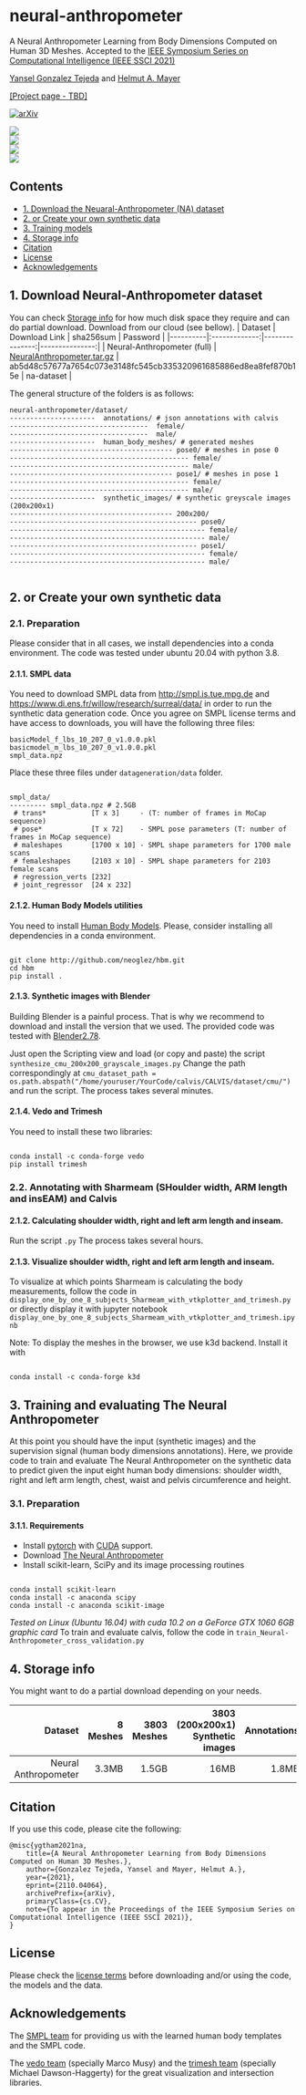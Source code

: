 # neural-anthropometer
A Neural Anthropometer Learning from Body Dimensions Computed on Human 3D Meshes.
Accepted to the [IEEE Symposium Series on Computational Intelligence (IEEE SSCI 2021)](https://attend.ieee.org/ssci-2021/)

[Yansel Gonzalez Tejeda](https://github.com/neoglez) and [Helmut A. Mayer](https://www.cosy.sbg.ac.at/~helmut/helmut.html)

[[Project page - TBD]](http://example.com)

[![arXiv](https://img.shields.io/badge/arXiv-2110.04064-green)](https://arxiv.org/abs/2110.04064)

<p style="display: flex; flex-direction: column;">
<img src="/img/InferenceResults.jpg">
<img src="/img/NeuralAnthropometerApproachOverview.jpg">
<img src="/img/ShoulderWidthMaleSubject.jpg">
<img src="/img/FemaleSubjectArmLength.jpg">
</p>

## Contents
* [1. Download the Neuaral-Anthropometer (NA) dataset](https://github.com/neoglez/neural-anthropometer#1-download-neural-anthropometer-dataset)
* [2. or Create your own synthetic data](https://github.com/neoglez/neural-anthropometer#2-or-create-your-own-synthetic-data)
* [3. Training models](https://github.com/neoglez/neural-anthropometer#3-training-models)
* [4. Storage info](https://github.com/neoglez/#4-storage-info)
* [Citation](https://github.com/neoglez/neural-anthropometer#citation)
* [License](https://github.com/neoglez/neural-anthropometer#license)
* [Acknowledgements](https://github.com/neoglez/neural-anthropometer#acknowledgements)

## 1. Download Neural-Anthropometer dataset


You can check [Storage info](https://github.com/neoglez/neural-anthropometer#4-storage-info) for how much disk space they require and can do partial download.
Download from our cloud (see bellow).
| Dataset  |  Download Link     | sha256sum      |  Password |
|----------|:-------------:|---------------:|---------------:|
| Neural-Anthropometer (full) |  [NeuralAnthropometer.tar.gz](https://cloudlogin03.world4you.com/index.php/s/5uD3bt1n207k8ko) | ab5d48c57677a7654c073e3148fc545cb335320961685886ed8ea8fef870b15e   | na-dataset |

The general structure of the folders is as follows:

``` shell
neural-anthropometer/dataset/
---------------------  annotations/ # json annotations with calvis
----------------------------------  female/
----------------------------------  male/
---------------------  human_body_meshes/ # generated meshes
---------------------------------------- pose0/ # meshes in pose 0
-------------------------------------------- female/
-------------------------------------------- male/
---------------------------------------- pose1/ # meshes in pose 1
-------------------------------------------- female/
-------------------------------------------- male/
---------------------  synthetic_images/ # synthetic greyscale images (200x200x1)
---------------------------------------- 200x200/
---------------------------------------------- pose0/
------------------------------------------------ female/
------------------------------------------------ male/
---------------------------------------------- pose1/
------------------------------------------------ female/
------------------------------------------------ male/


```

## 2. or Create your own synthetic data
### 2.1. Preparation

Please consider that in all cases, we install dependencies into a conda environment. The code was tested under ubuntu 20.04 with python 3.8.

#### 2.1.1. SMPL data

You need to download SMPL data from http://smpl.is.tue.mpg.de and https://www.di.ens.fr/willow/research/surreal/data/ in order to run the synthetic data generation code. Once you agree on SMPL license terms and have access to downloads, you will have the following three files:

```
basicModel_f_lbs_10_207_0_v1.0.0.pkl
basicmodel_m_lbs_10_207_0_v1.0.0.pkl
smpl_data.npz
```

Place these three files under `datageneration/data` folder.


``` shell

smpl_data/
--------- smpl_data.npz # 2.5GB
 # trans*           [T x 3]     - (T: number of frames in MoCap sequence)
 # pose*            [T x 72]    - SMPL pose parameters (T: number of frames in MoCap sequence)
 # maleshapes       [1700 x 10] - SMPL shape parameters for 1700 male scans
 # femaleshapes     [2103 x 10] - SMPL shape parameters for 2103 female scans 
 # regression_verts [232]
 # joint_regressor  [24 x 232]
```

#### 2.1.2. Human Body Models utilities

You need to install [Human Body Models](https://github.com/neoglez/hbm). Please, consider installing all dependencies in a conda environment.

``` shell

git clone http://github.com/neoglez/hbm.git
cd hbm
pip install .
```

#### 2.1.3. Synthetic images with Blender

Building Blender is a painful process. That is why we recommend to download and install the version that we used. The provided code was tested with [Blender2.78](http://download.blender.org/release/Blender2.78/blender-2.78a-linux-glibc211-x86_64.tar.bz2).

Just open the Scripting view and load (or copy and paste) the script `synthesize_cmu_200x200_grayscale_images.py`
Change the path correspondingly at `cmu_dataset_path = os.path.abspath("/home/youruser/YourCode/calvis/CALVIS/dataset/cmu/")` and run the script.
The process takes several minutes.

#### 2.1.4. Vedo and Trimesh

You need to install these two libraries:

``` shell

conda install -c conda-forge vedo
pip install trimesh
```

### 2.2. Annotating with Sharmeam (SHoulder width, ARM length and insEAM) and Calvis

#### 2.1.2. Calculating shoulder width, right and left arm length and inseam.
Run the script `.py`
The process takes several hours.

#### 2.1.3. Visualize shoulder width, right and left arm length and inseam.
To visualize at which points Sharmeam is calculating the body measurements, follow the code in `display_one_by_one_8_subjects_Sharmeam_with_vtkplotter_and_trimesh.py` or directly display it with jupyter notebook `display_one_by_one_8_subjects_Sharmeam_with_vtkplotter_and_trimesh.ipynb`

Note: To display the meshes in the browser, we use k3d backend. Install it with

``` shell

conda install -c conda-forge k3d
```

## 3. Training and evaluating The Neural Anthropometer

At this point you should have the input (synthetic images) and the supervision signal (human body dimensions annotations). Here, we provide code to train and evaluate The Neural Anthropometer on the synthetic data to predict given the input eight human body dimensions: shoulder width, right and left arm length, chest, waist and pelvis circumference and height.

### 3.1. Preparation

#### 3.1.1. Requirements
* Install [pytorch](https://pytorch.org/) with [CUDA](https://developer.nvidia.com/cuda-downloads) support.
* Download [The Neural Anthropometer](https://github.com/neoglez/neural-anthropometer)
* Install scikit-learn, SciPy and its image processing routines

``` shell

conda install scikit-learn 
conda install -c anaconda scipy
conda install -c anaconda scikit-image
```

*Tested on Linux (Ubuntu 16.04) with cuda 10.2 on a GeForce GTX 1060 6GB graphic card*
To train and evaluate calvis, follow the code in `train_Neural-Anthropometer_cross_validation.py`

## 4. Storage info

You might want to do a partial download depending on your needs.

| Dataset     | 8 Meshes | 3803 Meshes | 3803 (200x200x1) Synthetic images | Annotations | Total |
| -----------:|---------:|------------:|----------------------------------:|------------:|------:|
| Neural Anthropometer      | 3.3MB    | 1.5GB       |   16MB                            | 1.8MB       | 1.6GB |

## Citation
If you use this code, please cite the following:

```
@misc{ygtham2021na,
	title={A Neural Anthropometer Learning from Body Dimensions Computed on Human 3D Meshes.},
	author={Gonzalez Tejeda, Yansel and Mayer, Helmut A.},
	year={2021},
	eprint={2110.04064},
	archivePrefix={arXiv},
	primaryClass={cs.CV},
	note={To appear in the Proceedings of the IEEE Symposium Series on Computational Intelligence (IEEE SSCI 2021)},
}
```

## License
Please check the [license terms](https://github.com/neoglez/neural-anthropometer/blob/master/LICENSE.md) before downloading and/or using the code, the models and the data.

## Acknowledgements
The [SMPL team](https://smpl.is.tue.mpg.de/) for providing us with the learned human body templates and the SMPL code.


The [vedo team](https://github.com/marcomusy/vedo) (specially Marco Musy) and the [trimesh team](https://github.com/mikedh/trimesh) (specially Michael Dawson-Haggerty) for the great visualization and intersection libraries.

